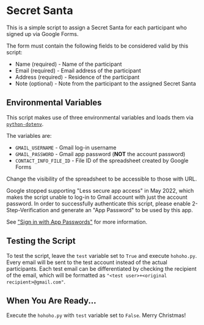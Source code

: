 # Secret Santa

This is a simple script to assign a Secret Santa for each participant who signed
up via Google Forms.

The form must contain the following fields to be considered valid by this script:

* Name (required) - Name of the participant
* Email (required) - Email address of the participant
* Address (required) - Residence of the participant
* Note (optional) - Note from the participant to the assigned Secret Santa

## Environmental Variables

This script makes use of three environmental variables and loads them via
[`python-dotenv`](https://pypi.org/project/python-dotenv/).

The variables are:

* `GMAIL_USERNAME` - Gmail log-in username
* `GMAIL_PASSWORD` - Gmail app password (**NOT** the account password)
* `CONTACT_INFO_FILE_ID` - File ID of the spreadsheet created by Google Forms

Change the visibility of the spreadsheet to be accessible to those with URL.

Google stopped supporting "Less secure app access" in May 2022, which makes the script
unable to log-in to Gmail account with just the account password. In order to successfully
authenticate this script, please enable 2-Step-Verification and generate an "App Password"
to be used by this app.

See ["Sign in with App Passwords"](https://support.google.com/accounts/answer/185833)
for more information.

## Testing the Script

To test the script, leave the `test` variable set to `True` and execute `hohoho.py`.
Every email will be sent to the test account instead of the actual participants.
Each test email can be differentiated by checking the recipient of the email, which
will be formatted as `"<test user>+<original recipient>@gmail.com"`.

## When You Are Ready...

Execute the `hohoho.py` with `test` variable set to `False`. Merry Christmas!
